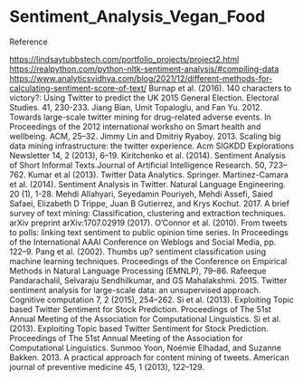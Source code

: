 # Sentiment_Analysis_Vegan_Food
Reference

https://lindsaytubbstech.com/portfolio_projects/project2.html
https://realpython.com/python-nltk-sentiment-analysis/#compiling-data
https://www.analyticsvidhya.com/blog/2021/12/different-methods-for-calculating-sentiment-score-of-text/
Burnap et al. (2016). 140 characters to victory?: Using Twitter to predict the UK 2015 General Election. Electoral Studies. 41, 230-233.
Jiang Bian, Umit Topaloglu, and Fan Yu. 2012. Towards large-scale twitter mining for drug-related adverse events. In Proceedings of the 2012 international worksho on Smart health and wellbeing. ACM, 25–32.
Jimmy Lin and Dmitriy Ryaboy. 2013. Scaling big data mining infrastructure: the twitter experience. Acm SIGKDD Explorations Newsletter 14, 2 (2013), 6–19.
Kiritchenko et al. (2014). Sentiment Analysis of Short Informal Texts.Journal of Artificial Intelligence Research. 50, 723–762.
Kumar et al (2013). Twitter Data Analytics. Springer.
Martinez-Camara et al. (2014). Sentiment Analysis in Twitter. Natural Language Engineering. 20 (1), 1-28.
Mehdi Allahyari, Seyedamin Pouriyeh, Mehdi Assefi, Saied Safaei, Elizabeth D Trippe, Juan B Gutierrez, and Krys Kochut. 2017. A brief survey of text mining: Classification, clustering and extraction techniques. arXiv preprint arXiv:1707.02919 (2017).
O’Connor et al. (2010). From tweets to polls: linking text sentiment to public opinion time series. In Proceedings of the International AAAI Conference on Weblogs and Social Media, pp. 122–9.
Pang et al. (2002). Thumbs up? sentiment classification using machine learning techniques. Proceedings of the Conference on Empirical Methods in Natural Language Processing (EMNLP), 79–86.
Rafeeque Pandarachalil, Selvaraju Sendhilkumar, and GS Mahalakshmi. 2015. Twitter sentiment analysis for large-scale data: an unsupervised approach. Cognitive computation 7, 2 (2015), 254–262.
Si et al. (2013). Exploiting Topic based Twitter Sentiment for Stock Prediction. Proceedings of The 51st Annual Meeting of the Association for Computational Linguistics.
Si et al. (2013). Exploiting Topic based Twitter Sentiment for Stock Prediction. Proceedings of The 51st Annual Meeting of the Association for Computational Linguistics.
Sunmoo Yoon, Noémie Elhadad, and Suzanne Bakken. 2013. A practical approach for content mining of tweets. American journal of preventive medicine 45, 1 (2013), 122–129.
